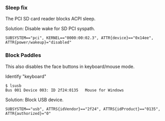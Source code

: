 ### Sleep fix

The PCI SD card reader blocks ACPI sleep.

Solution: Disable wake for SD PCI syspath.

```
SUBSYSTEM=="pci", KERNEL=="0000:00:02.3", ATTR{device}=="0x14ee", ATTR{power/wakeup}="disabled"
```

### Block Paddles

This also disables the face buttons in keyboard/mouse mode.

Identify "keyboard"

```
$ lsusb
Bus 001 Device 003: ID 2f24:0135   Mouse for Windows
```

Solution: Block USB device.

```
SUBSYSTEM=="usb", ATTRS{idVendor}=="2f24", ATTRS{idProduct}=="0135", ATTR{authorized}="0"
```

